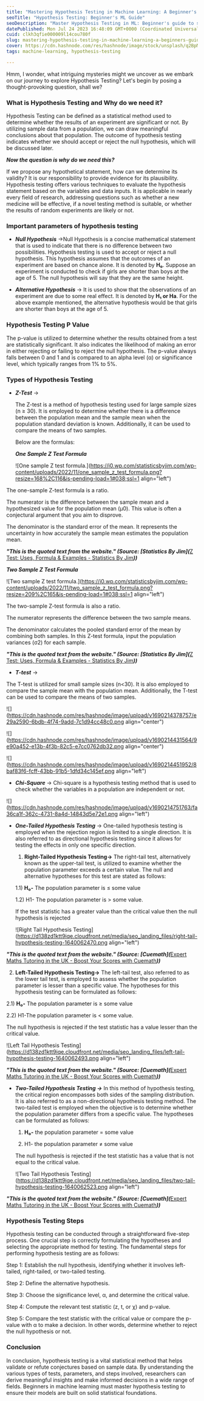 ```yaml
---
title: "Mastering Hypothesis Testing in Machine Learning: A Beginner's Guide"
seoTitle: "Hypothesis Testing: Beginner's ML Guide"
seoDescription: "Master Hypothesis Testing in ML: Beginner's guide to statistical methods, Z/T/Chi-Square tests, one/two-tailed tests, and 5-step process"
datePublished: Mon Jul 24 2023 16:48:09 GMT+0000 (Coordinated Universal Time)
cuid: clkh3qfie000009l14cou780f
slug: mastering-hypothesis-testing-in-machine-learning-a-beginners-guide
cover: https://cdn.hashnode.com/res/hashnode/image/stock/unsplash/q2BpMaqzDNQ/upload/60e26a7f18434ad39cac9c6dc1ddf990.jpeg
tags: machine-learning, hypothesis-testing

---
```


Hmm, I wonder, what intriguing mysteries might we uncover as we embark on our journey to explore Hypothesis Testing? Let's begin by posing a thought-provoking question, shall we?

### What is Hypothesis Testing and Why do we need it?

Hypothesis Testing can be defined as a statistical method used to determine whether the results of an experiment are significant or not. By utilizing sample data from a population, we can draw meaningful conclusions about that population. The outcome of hypothesis testing indicates whether we should accept or reject the null hypothesis, which will be discussed later.

***Now the question is why do we need this?***

If we propose any hypothetical statement, how can we determine its validity? It is our responsibility to provide evidence for its plausibility. Hypothesis testing offers various techniques to evaluate the hypothesis statement based on the variables and data inputs. It is applicable in nearly every field of research, addressing questions such as whether a new medicine will be effective, if a novel testing method is suitable, or whether the results of random experiments are likely or not.

### Important parameters of hypothesis testing

* ***Null Hypothesis*** -&gt;Null Hypothesis is a concise mathematical statement that is used to indicate that there is no difference between two possibilities. Hypothesis testing is used to accept or reject a null hypothesis. This hypothesis assumes that the outcomes of an experiment are based on chance alone. It is denoted by **H₀**. Suppose an experiment is conducted to check if girls are shorter than boys at the age of 5. The null hypothesis will say that they are the same height.
    
* ***Alternative Hypothesis*** -&gt; It is used to show that the observations of an experiment are due to some real effect. It is denoted by **H₁ or Ha**. For the above example mentioned, the alternative hypothesis would be that girls are shorter than boys at the age of 5.
    

### Hypothesis Testing P Value

The p-value is utilized to determine whether the results obtained from a test are statistically significant. It also indicates the likelihood of making an error in either rejecting or failing to reject the null hypothesis. The p-value always falls between 0 and 1 and is compared to an alpha level (α) or significance level, which typically ranges from 1% to 5%.

### Types of Hypothesis Testing

* ***Z-Test*** -&gt;
    
    The Z-test is a method of hypothesis testing used for large sample sizes (n ≥ 30). It is employed to determine whether there is a difference between the population mean and the sample mean when the population standard deviation is known. Additionally, it can be used to compare the means of two samples.
    
    Below are the formulas:
    
    ***One Sample Z Test Formula***
    
    ![One sample Z test formula.](https://i0.wp.com/statisticsbyjim.com/wp-content/uploads/2022/11/one_sample_z_test_formula.png?resize=168%2C116&is-pending-load=1#038;ssl=1 align="left")
    

The one-sample Z-test formula is a ratio.

The numerator is the difference between the sample mean and a hypothesized value for the population mean (µ0). This value is often a conjectural argument that you aim to disprove.

The denominator is the standard error of the mean. It represents the uncertainty in how accurately the sample mean estimates the population mean.

***"This is the quoted text from the website." (Source: \[Statistics By Jim\](***[Z Test: Uses, Formula & Examples - Statistics By Jim](https://statisticsbyjim.com/hypothesis-testing/z-test/)***))***

***Two Sample Z Test Formula***

![Two sample Z test formula.](https://i0.wp.com/statisticsbyjim.com/wp-content/uploads/2022/11/two_sample_z_test_formula.png?resize=209%2C165&is-pending-load=1#038;ssl=1 align="left")

The two-sample Z-test formula is also a ratio.

The numerator represents the difference between the two sample means.

The denominator calculates the pooled standard error of the mean by combining both samples. In this Z-test formula, input the population variances (σ2) for each sample.

***"This is the quoted text from the website." (Source: \[Statistics By Jim\](***[Z Test: Uses, Formula & Examples - Statistics By Jim](https://statisticsbyjim.com/hypothesis-testing/z-test/)***))***

* ***T-test*** -&gt;
    

The T-test is utilized for small sample sizes (n&lt;30). It is also employed to compare the sample mean with the population mean. Additionally, the T-test can be used to compare the means of two samples.

![](https://cdn.hashnode.com/res/hashnode/image/upload/v1690214378757/e29a2590-6bdb-4f74-9add-7c1d94cc48c0.png align="center")

![](https://cdn.hashnode.com/res/hashnode/image/upload/v1690214431564/9e90a452-e13b-4f3b-82c5-e7cc0762db32.png align="center")

![](https://cdn.hashnode.com/res/hashnode/image/upload/v1690214451952/8baf83f6-fcff-43bb-91b5-1dfd34c145ef.png align="left")

* ***Chi-Square*** \-&gt; Chi-square is a hypothesis testing method that is used to check whether the variables in a population are independent or not.
    

![](https://cdn.hashnode.com/res/hashnode/image/upload/v1690214751763/fa36ca1f-362c-4731-8a4d-14843d5e72e1.png align="left")

* ***One-Tailed Hypothesis Testing*** \-&gt; One-tailed hypothesis testing is employed when the rejection region is limited to a single direction. It is also referred to as directional hypothesis testing since it allows for testing the effects in only one specific direction.
    
    1) **Right-Tailed Hypothesis Testing-&gt;** The right-tail test, alternatively known as the upper-tail test, is utilized to examine whether the population parameter exceeds a certain value. The null and alternative hypotheses for this test are stated as follows:
    
    1.1) **H₀-** The population parameter is ≤ some value
    
    1.2) H1- The population parameter is &gt; some value.
    
    If the test statistic has a greater value than the critical value then the null hypothesis is rejected
    
    ![Right Tail Hypothesis Testing](https://d138zd1ktt9iqe.cloudfront.net/media/seo_landing_files/right-tail-hypothesis-testing-1640062470.png align="left")
    

***"This is the quoted text from the website." (Source: \[Cuemath\](***[Expert Maths Tutoring in the UK - Boost Your Scores with Cuemath](https://www.cuemath.com/data/hypothesis-testing/)***))***

2) **Left-Tailed Hypothesis Testing-&gt;** The left-tail test, also referred to as the lower tail test, is employed to assess whether the population parameter is lesser than a specific value. The hypotheses for this hypothesis testing can be formulated as follows:

2.1) **H₀-** The population parameter is ≥ some value

2.2) H1-The population parameter is &lt; some value.

The null hypothesis is rejected if the test statistic has a value lesser than the critical value.

![Left Tail Hypothesis Testing](https://d138zd1ktt9iqe.cloudfront.net/media/seo_landing_files/left-tail-hypothesis-testing-1640062493.png align="left")

***"This is the quoted text from the website." (Source: \[Cuemath\](***[Expert Maths Tutoring in the UK - Boost Your Scores with Cuemath](https://www.cuemath.com/data/hypothesis-testing/)***))***

* ***Two-Tailed Hypothesis Testing -&gt;*** In this method of hypothesis testing, the critical region encompasses both sides of the sampling distribution. It is also referred to as a non-directional hypothesis testing method. The two-tailed test is employed when the objective is to determine whether the population parameter differs from a specific value. The hypotheses can be formulated as follows:
    
    1) **H₀-** the population parameter = some value
    
    2) H1- the population parameter ≠ some value
    
    The null hypothesis is rejected if the test statistic has a value that is not equal to the critical value.
    
    ![Two Tail Hypothesis Testing](https://d138zd1ktt9iqe.cloudfront.net/media/seo_landing_files/two-tail-hypothesis-testing-1640062523.png align="left")
    

***"This is the quoted text from the website." (Source: \[Cuemath\](***[Expert Maths Tutoring in the UK - Boost Your Scores with Cuemath](https://www.cuemath.com/data/hypothesis-testing/)***))***  

### **Hypothesis Testing Steps**

Hypothesis testing can be conducted through a straightforward five-step process. One crucial step is correctly formulating the hypotheses and selecting the appropriate method for testing. The fundamental steps for performing hypothesis testing are as follows:

Step 1: Establish the null hypothesis, identifying whether it involves left-tailed, right-tailed, or two-tailed testing.

Step 2: Define the alternative hypothesis.

Step 3: Choose the significance level, α, and determine the critical value.

Step 4: Compute the relevant test statistic (z, t, or χ) and p-value.

Step 5: Compare the test statistic with the critical value or compare the p-value with α to make a decision. In other words, determine whether to reject the null hypothesis or not.

### Conclusion

In conclusion, hypothesis testing is a vital statistical method that helps validate or refute conjectures based on sample data. By understanding the various types of tests, parameters, and steps involved, researchers can derive meaningful insights and make informed decisions in a wide range of fields. Beginners in machine learning must master hypothesis testing to ensure their models are built on solid statistical foundations.
